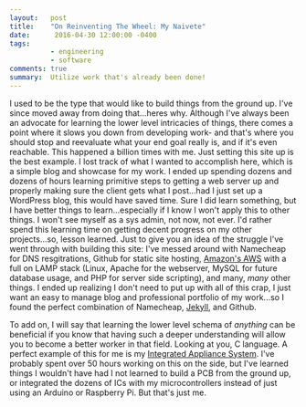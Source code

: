 ```yaml
---
layout:   post
title:    "On Reinventing The Wheel: My Naivete"
date:      2016-04-30 12:00:00 -0400
tags: 
          - engineering
          - software
comments: true
summary:  Utilize work that's already been done!
---
```


I used to be the type that would like to build things from the ground up. I've since moved away from doing that...heres why. Although I've always been an advocate for learning the lower level intricacies of things, there comes a point where it slows you down from developing work- and that's where you should stop and reevaluate what your end goal really is, and if it's even reachable. This happened a billion times with me. Just setting this site up is the best example. I lost track of what I wanted to accomplish here, which is a simple blog and showcase for my work. I ended up spending dozens and dozens of hours learning primitive steps to getting a web server up and properly making sure the client gets what I post...had I just set up a WordPress blog, this would have saved time. Sure I did learn something, but I have better things to learn...especially if I know I won't apply this to other things. I won't see myself as a sys admin, not now, not ever. I'd rather spend this learning time on getting decent progress on my other projects...so, lesson learned. Just to give you an idea of the struggle I've went through with building this site: I've messed around with Namecheap for DNS resgitrations, Github for static site hosting, [Amazon's AWS][aws] with a full on LAMP stack (Linux, Apache for the webserver, MySQL for future database usage, and PHP for server side scripting), and many, _many_ other things. I ended up realizing I don't need to put up with all of this crap, I just want an easy to manage blog and professional portfolio of my work...so I found the perfect combination of Namecheap, [Jekyll][jekyll], and Github. 

To add on, I will say that learning the lower level schema of _anything_ can be beneficial if you know that having such a deeper understanding will allow you to become a better worker in that field. Looking at you, C language. A perfect example of this for me is my [Integrated Appliance System][IAS]. I've probably spent over 50 hours working on this on the side, but I've learned things I wouldn't have had I not learned to build a PCB from the ground up, or integrated the dozens of ICs with my microcontrollers instead of just using an Arduino or Raspberry Pi. But that's just me.

[IAS]:    http://sergiomorales.me/ias.html
[jekyll]: https://jekyllrb.com/
[aws]:    http://aws.amazon.com/